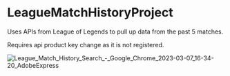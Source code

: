 # LeagueMatchHistoryProject

Uses APIs from League of Legends to pull up data from the past 5 matches.

Requires api product key change as it is not registered.

![League_Match_History_Search_-_Google_Chrome_2023-03-07_16-34-20_AdobeExpress](https://user-images.githubusercontent.com/98140967/223590934-a80075a4-1cd1-4bb0-bef3-cf750511b07e.gif)
